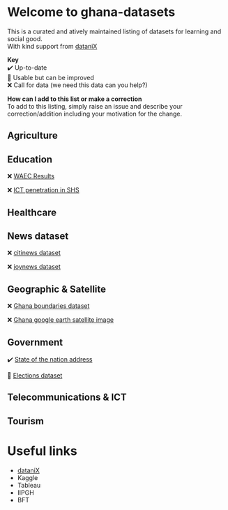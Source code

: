 # Welcome to ghana-datasets
This is a curated and atively maintained listing of datasets for learning and social good.  
With kind support from [dataniX](www.datanix.co.uk/blog)

**Key**  
:heavy_check_mark: Up-to-date  
:seedling: Usable but can be improved  
:x: Call for data (we need this data can you help?)  



**How can I add to this list or make a correction**  
To add to this listing, simply raise an issue and describe your correction/addition including your motivation for the change.  


## Agriculture  


## Education  
:x: [WAEC Results](www.com)  

:x: [ICT penetration in SHS](www.com)  


## Healthcare  


## News dataset  
:x: [citinews dataset](www.datanix.co.uk/blog)  

:x: [joynews dataset](www.datanix.co.uk/blog)  

## Geographic & Satellite  
:x: [Ghana boundaries dataset](www.com)  

:x: [Ghana google earth satellite image](www.com)  

## Government  
:heavy_check_mark: [State of the nation address](www.datanix.co.uk/blog)   

:seedling: [Elections dataset](www.datanix.co.uk/blog)  

## Telecommunications & ICT  


## Tourism  



# Useful links
- [dataniX](www.datanix.co.uk/blog) 
- Kaggle
- Tableau
- IIPGH
- BFT
   

